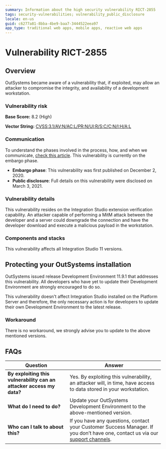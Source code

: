 ```yaml
---
summary: Information about the high security vulnerability RICT-2855
tags: security-vulnerabilities; vulnerability_public_disclosure
locale: en-us
guid: c6277a81-8bba-4be9-baa7-3444522eea97
app_type: traditional web apps, mobile apps, reactive web apps
---
```


# Vulnerability RICT-2855

## Overview 

OutSystems became aware of a vulnerability that, if exploited, may allow an attacker to compromise the integrity, and availability of a development workstation.

### Vulnerability risk

**Base Score:** 8.2 (High)

**Vector String:** [CVSS:3.1/AV:N/AC:L/PR:N/UI:R/S:C/C:N/I:H/A:L](https://www.first.org/cvss/calculator/3.1#CVSS:3.1/AV:N/AC:L/PR:N/UI:R/S:C/C:N/I:H/A:L)

### Communication

To understand the phases involved in the process, how, and when we communicate, [check this article](https://success.outsystems.com/Support/Security/Vulnerabilities). This vulnerability is currently on the embargo phase.

   * **Embargo phase**: This vulnerability was first published on December 2, 2020.
   * **Public disclosure**: Full details on this vulnerability were disclosed on March 3, 2021.

### Vulnerability details

This vulnerability resides on the Integration Studio extension verification capability. An attacker capable of performing a MitM attack between the developer and a server could downgrade the connection and have the developer download and execute a malicious payload in the workstation.

### Components and stacks

This vulnerability affects all Integration Studio 11 versions.

## Protecting your OutSystems installation

OutSystems issued release Development Environment 11.9.1 that addresses this vulnerability. All developers who have yet to update their Development Environment are strongly encouraged to do so. 

This vulnerability doesn't affect Integration Studio installed on the Platform Server and therefore, the only necessary action is for developers to update their own Development Environment to the latest release.

### Workaround

There is no workaround, we strongly advise you to update to the above mentioned versions.

## FAQs

| Question         | Answer                                             |
|--------------------------------------------------------------------------|---------------------------------------------------------------------------------------------------------------------------------------------------------------------|
| **By exploiting this vulnerability can an attacker access my data?**         | Yes. By exploiting this vulnerability, an attacker will, in time, have access to data stored in your workstation.
| **What do I need to do?**                                                | Update your OutSystems Development Environment to the above-mentioned version.            |
| **Who can I talk to about this?**                                        | If you have any questions, contact your Customer Success Manager. If you don’t have one, contact us via our [support channels](https://success.outsystems.com/Support/Enterprise_Customers/OutSystems_Support/01_Contact_OutSystems_technical_support#Contact_Channels). |
